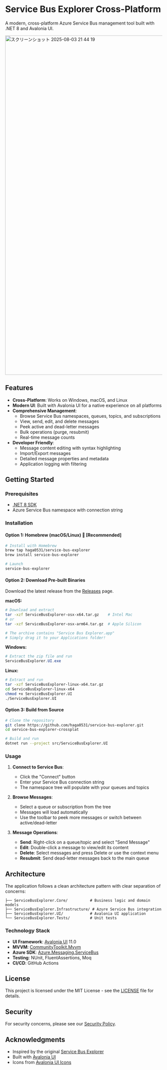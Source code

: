 # Service Bus Explorer Cross-Platform

A modern, cross-platform Azure Service Bus management tool built with .NET 8 and Avalonia UI.

<img width="1728" height="1084" alt="スクリーンショット 2025-08-03 21 44 19" src="https://github.com/user-attachments/assets/3eb3ada0-c27c-417b-a143-0610687b2dcb" />

## Features

- **Cross-Platform**: Works on Windows, macOS, and Linux
- **Modern UI**: Built with Avalonia UI for a native experience on all platforms
- **Comprehensive Management**: 
  - Browse Service Bus namespaces, queues, topics, and subscriptions
  - View, send, edit, and delete messages
  - Peek active and dead-letter messages
  - Bulk operations (purge, resubmit)
  - Real-time message counts
- **Developer Friendly**:
  - Message content editing with syntax highlighting
  - Import/Export messages
  - Detailed message properties and metadata
  - Application logging with filtering

## Getting Started

### Prerequisites

- [.NET 8 SDK](https://dotnet.microsoft.com/download/dotnet/8.0)
- Azure Service Bus namespace with connection string

### Installation

#### Option 1: Homebrew (macOS/Linux) 🍺 **[Recommended]**

```bash
# Install with Homebrew
brew tap haga0531/service-bus-explorer
brew install service-bus-explorer

# Launch
service-bus-explorer
```

#### Option 2: Download Pre-built Binaries

Download the latest release from the [Releases](https://github.com/haga0531/service-bus-explorer/releases) page.

**macOS:**
```bash
# Download and extract
tar -xzf ServiceBusExplorer-osx-x64.tar.gz    # Intel Mac
# or
tar -xzf ServiceBusExplorer-osx-arm64.tar.gz  # Apple Silicon

# The archive contains "Service Bus Explorer.app"
# Simply drag it to your Applications folder!
```

**Windows:**
```powershell
# Extract the zip file and run
ServiceBusExplorer.UI.exe
```

**Linux:**
```bash
# Extract and run
tar -xzf ServiceBusExplorer-linux-x64.tar.gz
cd ServiceBusExplorer-linux-x64
chmod +x ServiceBusExplorer.UI
./ServiceBusExplorer.UI
```

#### Option 3: Build from Source

```bash
# Clone the repository
git clone https://github.com/haga0531/service-bus-explorer.git
cd service-bus-explorer-crossplat

# Build and run
dotnet run --project src/ServiceBusExplorer.UI
```

### Usage

1. **Connect to Service Bus**:
   - Click the "Connect" button
   - Enter your Service Bus connection string
   - The namespace tree will populate with your queues and topics

2. **Browse Messages**:
   - Select a queue or subscription from the tree
   - Messages will load automatically
   - Use the toolbar to peek more messages or switch between active/dead-letter

3. **Message Operations**:
   - **Send**: Right-click on a queue/topic and select "Send Message"
   - **Edit**: Double-click a message to view/edit its content
   - **Delete**: Select messages and press Delete or use the context menu
   - **Resubmit**: Send dead-letter messages back to the main queue

## Architecture

The application follows a clean architecture pattern with clear separation of concerns:

```
├── ServiceBusExplorer.Core/          # Business logic and domain models
├── ServiceBusExplorer.Infrastructure/ # Azure Service Bus integration
├── ServiceBusExplorer.UI/            # Avalonia UI application
└── ServiceBusExplorer.Tests/         # Unit tests
```

### Technology Stack

- **UI Framework**: [Avalonia UI](https://avaloniaui.net/) 11.0
- **MVVM**: [CommunityToolkit.Mvvm](https://github.com/CommunityToolkit/dotnet)
- **Azure SDK**: [Azure.Messaging.ServiceBus](https://github.com/Azure/azure-sdk-for-net)
- **Testing**: NUnit, FluentAssertions, Moq
- **CI/CD**: GitHub Actions


## License

This project is licensed under the MIT License - see the [LICENSE](LICENSE) file for details.

## Security

For security concerns, please see our [Security Policy](SECURITY.md).

## Acknowledgments

- Inspired by the original [Service Bus Explorer](https://github.com/paolosalvatori/ServiceBusExplorer)
- Built with [Avalonia UI](https://avaloniaui.net/)
- Icons from [Avalonia UI Icons](https://avaloniaui.github.io/icons.html)
